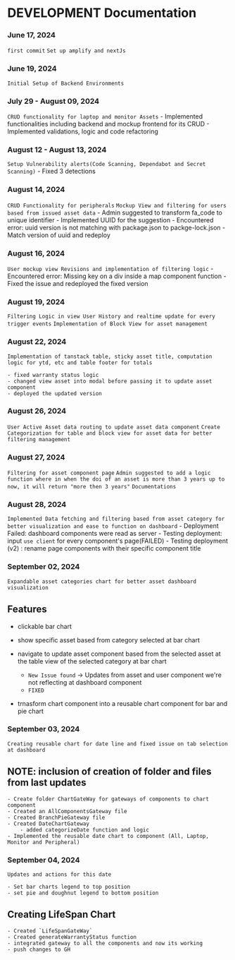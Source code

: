 # DEVELOPMENT Documentation

### June 17, 2024

`first commit`
`Set up amplify and nextJs`

### June 19, 2024

`Initial Setup of Backend Environments`

### July 29 - August 09, 2024

`CRUD functionality for laptop and monitor Assets` 
    - Implemented functionalities including backend and mockup frontend for its CRUD 
    - Implemented validations, logic and code refactoring

### August 12 - August 13, 2024

`Setup Vulnerability alerts(Code Scanning, Dependabot and Secret Scanning)`     - Fixed 3 detections

### August 14, 2024

`CRUD Functionality for peripherals`
`Mockup View and filtering for users based from issued asset data` 
    - Admin suggested to transform fa_code to unique identifier 
    - Implemented UUID for the suggestion 
    - Encountered error: uuid version is not matching with package.json to packge-lock.json 
    - Match version of uuid and redeploy

### August 16, 2024

`User mockup view Revisions and implementation of filtering logic` 
    - Encountered error: Missing key on a div inside a map component function 
    - Fixed the issue and redeployed the fixed version

### August 19, 2024

`Filtering Logic in view User History and realtime update for every trigger events`
`Implementation of Block View for asset management`

### August 22, 2024

`Implementation of tanstack table, sticky asset title, computation logic for ytd, etc and table footer for totals`

    - fixed warranty status logic
    - changed view asset into modal before passing it to update asset component 
    - deployed the updated version

### August 26, 2024

`User Active Asset data routing to update asset data component`
`Create Categorization for table and block view for asset data for better filtering management`

### August 27, 2024

`Filtering for asset component page`
`Admin suggested to add a logic function where in when the doi of an asset is more than 3 years up to now, it will return "more then 3 years"`
`Documentations`

### August 28, 2024

`Implemented Data fetching and filtering based from asset category for better visualization and ease to function on dashboard` 
    - Deployment Failed: dashboard components were read as server 
    - Testing deployment: input `use client` for every component's page(FAILED)
    - Testing deployment (v2) : rename page components with their specific component title

### September 02, 2024
`Expandable asset categories chart for better asset dashboard visualization`
## Features 
 - clickable bar chart
 - show specific asset based from category selected at bar chart
 - navigate to update asset component based from the selected asset at the table view of the selected category at bar chart

    - `New Issue found` ->  Updates from asset and user component we're not reflecting at dashboard component
    - `FIXED`
- trnasform chart component into a reusable chart component for bar and pie chart

### September 03, 2024
`Creating reusable chart for date line and fixed issue on tab selection at dashboard`
    
## NOTE: inclusion of creation of folder and files from last updates

    - Create folder ChartGateWay for gateways of components to chart component
    - Created an AllComponentsGateway file
    - Created BranchPieGateway file
    - Created DateChartGateway
        - added categorizeDate function and logic
    - Implemented the reusable date chart to component (All, Laptop, Monitor and Peripheral)

### September 04, 2024
`Updates and actions for this date`

    - Set bar charts legend to top position
    - set pie and doughnut legend to bottom position

## Creating LifeSpan Chart

    - Created `LifeSpanGateWay`
    - Created generateWarrantyStatus function
    - integrated gateway to all the components and now its working
    - push changes to GH